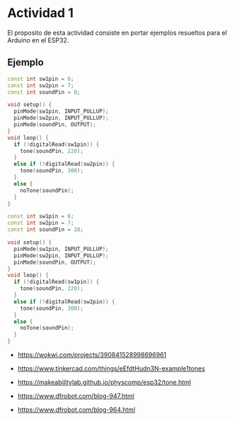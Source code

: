 # Actividad 1

El proposito de esta actividad consiste en portar ejemplos resueltos para el Arduino en el ESP32.

## Ejemplo



```c++
const int sw1pin = 6;
const int sw2pin = 7;
const int soundPin = 8;

void setup() {
  pinMode(sw1pin, INPUT_PULLUP);
  pinMode(sw2pin, INPUT_PULLUP);
  pinMode(soundPin, OUTPUT);
}
void loop() {
  if (!digitalRead(sw1pin)) {
    tone(soundPin, 220);
  }
  else if (!digitalRead(sw2pin)) {
    tone(soundPin, 300);
  }
  else {
    noTone(soundPin);
  }
}
```



```c++
const int sw1pin = 6;
const int sw2pin = 7;
const int soundPin = 18;

void setup() {
  pinMode(sw1pin, INPUT_PULLUP);
  pinMode(sw2pin, INPUT_PULLUP);
  pinMode(soundPin, OUTPUT);
}
void loop() {
  if (!digitalRead(sw1pin)) {
    tone(soundPin, 220);
  }
  else if (!digitalRead(sw2pin)) {
    tone(soundPin, 300);
  }
  else {
    noTone(soundPin);
  }
}
```


* https://wokwi.com/projects/390841528998696961
* https://www.tinkercad.com/things/eEfdtHudn3N-example1tones


* https://makeabilitylab.github.io/physcomp/esp32/tone.html
* https://www.dfrobot.com/blog-947.html
* https://www.dfrobot.com/blog-964.html
